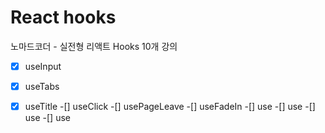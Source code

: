 # React hooks

노마드코더 - 실전형 리액트 Hooks 10개 강의

-[x] useInput
-[x] useTabs
-[x] useTitle
-[] useClick
-[] usePageLeave
-[] useFadeIn
-[] use
-[] use
-[] use
-[] use


